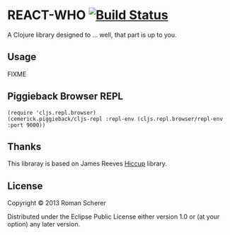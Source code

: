 # REACT-WHO [![Build Status](https://travis-ci.org/r0man/react-who.png)](https://travis-ci.org/r0man/react-who)

A Clojure library designed to ... well, that part is up to you.

## Usage

FIXME

## Piggieback Browser REPL

	(require 'cljs.repl.browser)
	(cemerick.piggieback/cljs-repl :repl-env (cljs.repl.browser/repl-env :port 9000))

## Thanks

This libraray is based on James Reeves [Hiccup](https://github.com/weavejester/hiccup) library.

## License

Copyright © 2013 Roman Scherer

Distributed under the Eclipse Public License either version 1.0 or (at
your option) any later version.
